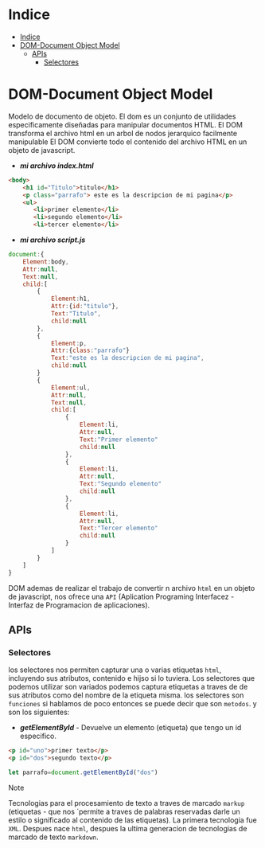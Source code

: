# Indice
- [Indice](#indice)
- [DOM-Document Object Model](#dom-document-object-model)
  - [APIs](#apis)
    - [Selectores](#selectores)
# DOM-Document Object Model
Modelo de documento de objeto.
El dom es un conjunto de utilidades especificamente diseñadas para manipular documentos HTML.
El DOM transforma el archivo html en un arbol de nodos jerarquico facilmente manipulable
El DOM convierte todo el contenido del archivo HTML en un objeto de javascript.

- ***mi archivo index.html***
```html
<body>
    <h1 id="Titulo">titulo</h1>
    <p class="parrafo"> este es la descripcion de mi pagina</p>
    <ul>
       <li>primer elemento</li>
       <li>segundo elemento</li>
       <li>tercer elemento</li>
```
- ***mi archivo script.js***
```js
document:{
    Element:body,
    Attr:null,
    Text:null,
    child:[
        {
            Element:h1,
            Attr:{id:"titulo"},
            Text:"Titulo",
            child:null
        },
        {
            Element:p,
            Attr:{class:"parrafo"}
            Text:"este es la descripcion de mi pagina",
            child:null
        }
        {
            Element:ul,
            Attr:null,
            Text:null,
            child:[
                {
                    Element:li,
                    Attr:null,
                    Text:"Primer elemento"
                    child:null
                },
                {
                    Element:li,
                    Attr:null,
                    Text:"Segundo elemento"
                    child:null
                },
                {
                    Element:li,
                    Attr:null,
                    Text:"Tercer elemento"
                    child:null
                }
            ]
        }
    ]     
}
```
DOM ademas de realizar el trabajo de convertir n archivo `html` en un objeto de javascript, nos ofrece una `API` (Aplication Programing Interfacez - Interfaz de Programacion de aplicaciones).
## APIs
### Selectores
los selectores nos permiten capturar una o varias etiquetas `html`, incluyendo sus atributos, contenido e hijso si lo tuviera.
Los selectores que podemos utilizar son variados podemos captura etiquetas a traves de de sus atributos como del nombre de la etiqueta misma.
los selectores son `funciones` si hablamos de poco entonces se puede decir que son `metodos`.
y son los siguientes:
- ***getElementById*** - Devuelve un elemento (etiqueta) que tengo un id especifico.
```html
<p id="uno">primer texto</p>
<p id="dos">segundo texto</p>
```
```js
let parrafo=document.getElementById("dos")

```
> [!NOTE]
> Tecnologias para el procesamiento de texto a traves de marcado `markup` (etiquetas - que nos ´permite a traves de palabras reservadas darle un estilo o significado al contenido de las etiquetas). La  primera tecnologia fue `XML`. Despues nace `html`, despues la ultima generacion de tecnologias de marcado de texto `markdown`.

